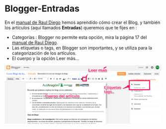 # Blogger-Entradas

En el [manual de Raul Diego](http://www.rauldiego.es/manual-blogger/) hemos aprendido cómo crear el Blog, y también los artículos (aquí llamados **Entradas**) queremos que te fijes en :

* Categorías : Blogger no permite esta opción, mira la página 17 del [manual de Raul Diego](http://www.rauldiego.es/manual-blogger/).
* Las etiquetas o tags, en Blogger son importantes, y se utiliza para la categorización de los artículos.
* El cuerpo y la opción Leer más...

![](/assets/bloger-articulo.png)
